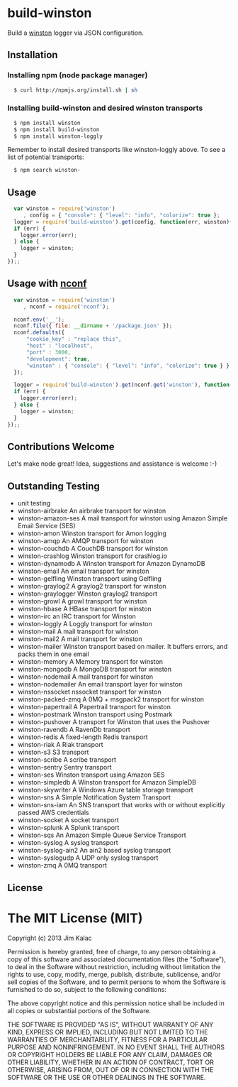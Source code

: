# build-winston
Build a [winston][0] logger via JSON configuration.

## Installation

### Installing npm (node package manager)

``` sh
  $ curl http://npmjs.org/install.sh | sh
```

### Installing build-winston and desired winston transports

``` sh
  $ npm install winston
  $ npm install build-winston
  $ npm install winston-loggly
```

Remember to install desired transports like winston-loggly above. To see a list of potential transports:
``` sh
  $ npm search winston-
```

## Usage
``` js
  var winston = require('winston')
     , config = { "console": { "level": "info", "colorize": true };
  logger = require('build-winston').get(config, function(err, winston){
  if (err) {
    logger.error(err);
  } else {
    logger = winston;
  }
});;
```

## Usage with [nconf][1]
``` js
  var winston = require('winston')
     , nconf = require('nconf');

  nconf.env('__');
  nconf.file({ file: __dirname + '/package.json' });
  nconf.defaults({
      "cookie_key" : "replace this",
      "host" : "localhost",
      "port" : 3000,
      "development": true,
      "winston" : { "console": { "level": "info", "colorize": true } }
  });

  logger = require('build-winston').get(nconf.get('winston'), function(err, winston){
  if (err) {
    logger.error(err);
  } else {
    logger = winston;
  }
});;
```

## Contributions Welcome

Let's make node great! Idea, suggestions and assistance is welcome :-)

## Outstanding Testing
- unit testing
- winston-airbrake      An airbrake transport for winston
- winston-amazon-ses    A mail transport for winston using Amazon Simple Email Service (SES)
- winston-amon          Winston transport for Amon logging
- winston-amqp          An AMQP transport for winston
- winston-couchdb       A CouchDB transport for winston
- winston-crashlog      Winston transport for crashlog.io
- winston-dynamodb      A Winston transport for Amazon DynamoDB
- winston-email         An email transport for winston
- winston-gelfling      Winston transport using Gelfling
- winston-graylog2      A graylog2 transport for winston
- winston-graylogger    Winston graylog2 transport
- winston-growl         A growl transport for winston
- winston-hbase         A HBase transport for winston
- winston-irc           an IRC transport for Winston
- winston-loggly        A Loggly transport for winston
- winston-mail          A mail transport for winston
- winston-mail2         A mail transport for winston
- winston-mailer        Winston transport based on mailer. It buffers errors, and packs them in one email
- winston-memory        A Memory transport for winston
- winston-mongodb       A MongoDB transport for winston
- winston-nodemail      A mail transport for winston
- winston-nodemailer    An email transport layer for winston
- winston-nssocket      nssocket transport for winston
- winston-packed-zmq    A 0MQ + msgpack2 transport for winston
- winston-papertrail    A Papertrail transport for winston
- winston-postmark      Winston transport using Postmark
- winston-pushover      A transport for Winston that uses the Pushover
- winston-ravendb       A RavenDb transport
- winston-redis         A fixed-length Redis transport
- winston-riak          A Riak transport
- winston-s3            S3 transport
- winston-scribe        A scribe transport
- winston-sentry        Sentry transport
- winston-ses           Winston transport using Amazon SES
- winston-simpledb      A Winston transport for Amazon SimpleDB
- winston-skywriter     A Windows Azure table storage transport
- winston-sns           A Simple Notification System Transport
- winston-sns-iam       An SNS transport that works with or without explicitly passed AWS credentials
- winston-socket        A socket transport
- winston-splunk        A Splunk transport
- winston-sqs           An Amazon Simple Queue Service Transport
- winston-syslog        A syslog transport
- winston-syslog-ain2   An ain2 based syslog transport
- winston-syslogudp     A UDP only syslog transport
- winston-zmq           A 0MQ transport

## License

# The MIT License (MIT)

Copyright (c) 2013 Jim Kalac

Permission is hereby granted, free of charge, to any person obtaining a copy
of this software and associated documentation files (the "Software"), to deal
in the Software without restriction, including without limitation the rights
to use, copy, modify, merge, publish, distribute, sublicense, and/or sell
copies of the Software, and to permit persons to whom the Software is
furnished to do so, subject to the following conditions:

The above copyright notice and this permission notice shall be included in
all copies or substantial portions of the Software.

THE SOFTWARE IS PROVIDED "AS IS", WITHOUT WARRANTY OF ANY KIND, EXPRESS OR
IMPLIED, INCLUDING BUT NOT LIMITED TO THE WARRANTIES OF MERCHANTABILITY,
FITNESS FOR A PARTICULAR PURPOSE AND NONINFRINGEMENT. IN NO EVENT SHALL THE
AUTHORS OR COPYRIGHT HOLDERS BE LIABLE FOR ANY CLAIM, DAMAGES OR OTHER
LIABILITY, WHETHER IN AN ACTION OF CONTRACT, TORT OR OTHERWISE, ARISING FROM,
OUT OF OR IN CONNECTION WITH THE SOFTWARE OR THE USE OR OTHER DEALINGS IN
THE SOFTWARE.



[0]: https://github.com/flatiron/winston
[1]: https://github.com/flatiron/nconf